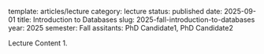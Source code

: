 template: articles/lecture
category: lecture
status: published
date: 2025-09-01
title: Introduction to Databases
slug: 2025-fall-introduction-to-databases
year: 2025
semester: Fall
assitants: PhD Candidate1, PhD Candidate2

Lecture Content 1.
